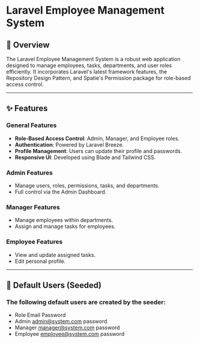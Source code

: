 # Laravel Employee Management System

## 📖 Overview
The Laravel Employee Management System is a robust web application designed to manage employees, tasks, departments, and user roles efficiently. It incorporates Laravel's latest framework features, the Repository Design Pattern, and Spatie's Permission package for role-based access control.

---

## ✨ Features
### General Features
- **Role-Based Access Control**: Admin, Manager, and Employee roles.
- **Authentication**: Powered by Laravel Breeze.
- **Profile Management**: Users can update their profile and passwords.
- **Responsive UI**: Developed using Blade and Tailwind CSS.

### Admin Features
- Manage users, roles, permissions, tasks, and departments.
- Full control via the Admin Dashboard.

### Manager Features
- Manage employees within departments.
- Assign and manage tasks for employees.

### Employee Features
- View and update assigned tasks.
- Edit personal profile.

---

## 👥 Default Users (Seeded)
### The following default users are created by the seeder:

- Role	  Email	                Password
- Admin	  admin@system.com	    password
- Manager	  manager@system.com	password
- Employee  employee@system.com	password

